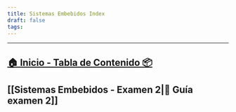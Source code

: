```yaml
---
title: Sistemas Embebidos Index
draft: false
tags:
---
```

----
## [🏠 Inicio - Tabla de Contenido 📦](https://diegoal1811.github.io/Notas/)

## [[Sistemas Embebidos - Examen 2|📝 Guía examen 2]]

